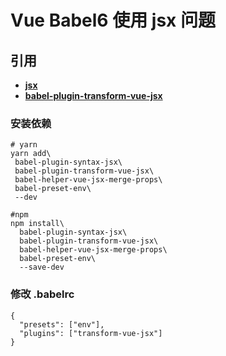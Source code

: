 # Vue Babel6 使用 jsx 问题
## 引用
* [**jsx**](https://github.com/vuejs/jsx)
* [**babel-plugin-transform-vue-jsx**](https://github.com/vuejs/babel-plugin-transform-vue-jsx)
### 安装依赖
```
# yarn
yarn add\
 babel-plugin-syntax-jsx\
 babel-plugin-transform-vue-jsx\
 babel-helper-vue-jsx-merge-props\
 babel-preset-env\
 --dev
```
```
#npm
npm install\
  babel-plugin-syntax-jsx\
  babel-plugin-transform-vue-jsx\
  babel-helper-vue-jsx-merge-props\
  babel-preset-env\
  --save-dev
```
### 修改 .babelrc 
```
{
  "presets": ["env"],
  "plugins": ["transform-vue-jsx"]
}
```